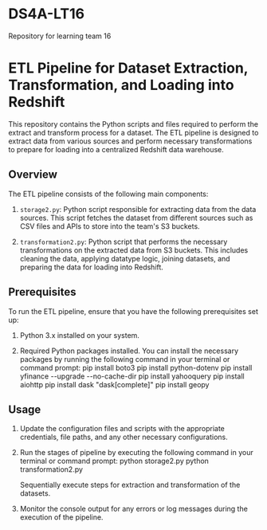 # DS4A-LT16
Repository for learning team 16
# ETL Pipeline for Dataset Extraction, Transformation, and Loading into Redshift

This repository contains the Python scripts and files required to perform the extract and transform process for a dataset. 
The ETL pipeline is designed to extract data from various sources and perform necessary transformations to prepare for loading into a centralized Redshift data warehouse.

## Overview

The ETL pipeline consists of the following main components:

1. `storage2.py`: Python script responsible for extracting data from the data sources. This script fetches the dataset from different sources such as CSV files and APIs to store into the team's S3 buckets.

2. `transformation2.py`: Python script that performs the necessary transformations on the extracted data from S3 buckets. This includes cleaning the data, applying datatype logic, joining datasets, and preparing the data for loading into Redshift.

## Prerequisites

To run the ETL pipeline, ensure that you have the following prerequisites set up:

1. Python 3.x installed on your system.

2. Required Python packages installed. You can install the necessary packages by running the following command in your terminal or command prompt:
      pip install boto3
      pip install python-dotenv
      pip install yfinance --upgrade --no-cache-dir
      pip install yahooquery
      pip install aiohttp
      pip install dask "dask[complete]"
      pip install geopy

## Usage

1. Update the configuration files and scripts with the appropriate credentials, file paths, and any other necessary configurations.

2. Run the stages of pipeline by executing the following command in your terminal or command prompt:
       python storage2.py
       python transformation2.py
   
   Sequentially execute steps for extraction and transformation of the datasets. 
4. Monitor the console output for any errors or log messages during the execution of the pipeline.
